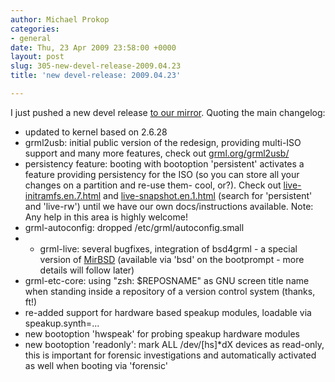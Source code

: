 ```yaml
---
author: Michael Prokop
categories:
- general
date: Thu, 23 Apr 2009 23:58:00 +0000
layout: post
slug: 305-new-devel-release-2009.04.23
title: 'new devel-release: 2009.04.23'

---
```

I just pushed a new devel release [to our mirror](http://debian.netcologne.de/www.grml.org/devel/). Quoting the main changelog:
* updated to kernel based on 2\.6\.28
* grml2usb: initial public version of the redesign, providing multi\-ISO support and many more features, check out [grml.org/grml2usb/](https://grml.org/grml2usb/)
* persistency feature: booting with bootoption 'persistent' activates a feature providing persistency for the ISO (so you can store all your changes on a partition and re\-use them\- cool, or?). Check out [live\-initramfs.en.7\.html](https://grml.org/online-docs/live-initramfs.en.7.html) and [live\-snapshot.en.1\.html](https://grml.org/online-docs/live-snapshot.en.1.html) (search for 'persistent' and 'live\-rw') until we have our own docs/instructions available. Note: Any help in this area is highly welcome!
* grml\-autoconfig: dropped /etc/grml/autoconfig.small
* * grml\-live: several bugfixes, integration of bsd4grml \- a special version of [MirBSD](https://www.mirbsd.org/) (available via 'bsd' on the bootprompt \- more details will follow later)
* grml\-etc\-core: using "zsh: $REPOSNAME" as GNU screen title name when standing inside a repository of a version control system (thanks, ft!)
* re\-added support for hardware based speakup modules, loadable via speakup.synth\=...
* new bootoption 'hwspeak' for probing speakup hardware modules
* new bootoption 'readonly': mark ALL /dev/\[hs]\*dX devices as read\-only, this is important for forensic investigations and automatically activated as well when booting via 'forensic'
